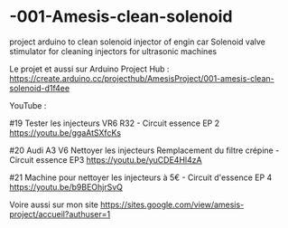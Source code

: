 # -001-Amesis-clean-solenoid
project arduino to clean solenoid injector of engin car
Solenoid valve stimulator for cleaning injectors for ultrasonic machines

Le projet et aussi sur Arduino Project Hub :
https://create.arduino.cc/projecthub/AmesisProject/001-amesis-clean-solenoid-d1f4ee

YouTube :

#19 Tester les injecteurs VR6 R32 - Circuit essence EP 2
https://youtu.be/ggaAtSXfcKs

#20 Audi A3 V6 Nettoyer les injecteurs Remplacement du filtre crépine - Circuit essence EP3
https://youtu.be/yuCDE4Hl4zA

#21 Machine pour nettoyer les injecteurs à 5€ - Circuit d'essence EP 4
https://youtu.be/b9BEOhjrSvQ

Voire aussi sur mon site
https://sites.google.com/view/amesis-project/accueil?authuser=1
